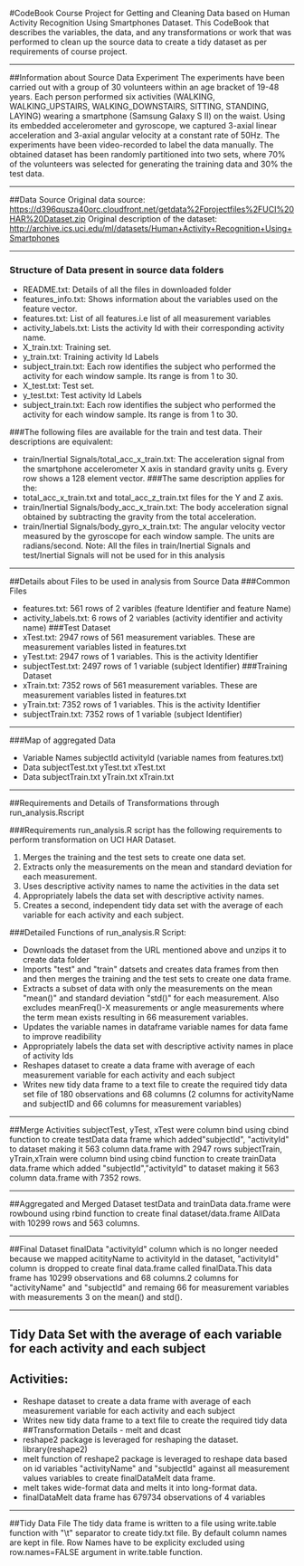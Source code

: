 #CodeBook
Course Project for Getting and Cleaning Data based on Human Activity Recognition Using Smartphones Dataset. This CodeBook that describes the variables, the data, and any transformations or work that was performed to clean up the source data to create a tidy dataset as per requirements of course project.
________________________________________
##Information about Source Data Experiment
The experiments have been carried out with a group of 30 volunteers within an age bracket of 19-48 years. Each person performed six activities (WALKING, WALKING_UPSTAIRS, WALKING_DOWNSTAIRS, SITTING, STANDING, LAYING) wearing a smartphone (Samsung Galaxy S II) on the waist. Using its embedded accelerometer and gyroscope, we captured 3-axial linear acceleration and 3-axial angular velocity at a constant rate of 50Hz. The experiments have been video-recorded to label the data manually. The obtained dataset has been randomly partitioned into two sets, where 70% of the volunteers was selected for generating the training data and 30% the test data.
________________________________________
##Data Source
Original data source:  https://d396qusza40orc.cloudfront.net/getdata%2Fprojectfiles%2FUCI%20HAR%20Dataset.zip
Original description of the dataset: http://archive.ics.uci.edu/ml/datasets/Human+Activity+Recognition+Using+Smartphones
________________________________________
### Structure of Data present in source data folders
*	README.txt: Details of all the files in downloaded folder
*	features_info.txt: Shows information about the variables used on the feature vector.
* features.txt: List of all features.i.e list of all measurement variables
* activity_labels.txt: Lists the activity Id with their corresponding activity name.
* X_train.txt: Training set.
* y_train.txt: Training activity Id Labels
* subject_train.txt: Each row identifies the subject who performed the activity for each window sample. Its range is from 1    to 30.
* X_test.txt: Test set.
*	y_test.txt: Test activity Id Labels
*	subject_train.txt: Each row identifies the subject who performed the activity for each window sample. Its range is from 1 to 30.

###The following files are available for the train and test data. Their descriptions are equivalent:
* train/Inertial Signals/total_acc_x_train.txt: The acceleration signal from the smartphone accelerometer X axis in standard gravity units g. Every row shows a 128 element vector. ###The same description applies for the:
*	total_acc_x_train.txt and total_acc_z_train.txt files for the Y and Z axis.
*	train/Inertial Signals/body_acc_x_train.txt: The body acceleration signal obtained by subtracting the gravity from the total acceleration.
*	train/Inertial Signals/body_gyro_x_train.txt: The angular velocity vector measured by the gyroscope for each window sample. The units are radians/second. 
Note: All the files in train/Inertial Signals and test/Inertial Signals will not be used for in this analysis
________________________________________
##Details about Files to be used in analysis from Source Data 
###Common Files
*	features.txt: 561 rows of 2 varibles (feature Identifier and feature Name)
*	activity_labels.txt: 6 rows of 2 variables (activity identifier and activity name)
###Test Dataset
*	xTest.txt: 2947 rows of 561 measurement variables. These are measurement variables listed in features.txt
*	yTest.txt: 2947 rows of 1 variables. This is the activity Identifier
*	subjectTest.txt: 2497 rows of 1 variable (subject Identifier)
###Training Dataset
*	xTrain.txt: 7352 rows of 561 measurement variables. These are measurement variables listed in features.txt
*	yTrain.txt: 7352 rows of 1 variables. This is the activity Identifier
*	subjectTrain.txt: 7352 rows of 1 variable (subject Identifier) 
________________________________________
###Map of aggregated Data
*	Variable Names subjectId activityId (variable names from features.txt)
*	Data subjectTest.txt yTest.txt xTest.txt
*	Data subjectTrain.txt yTrain.txt xTrain.txt 
________________________________________
##Requirements and Details of Transformations through run_analysis.Rscript

###Requirements run_analysis.R script has the following requirements to perform transformation on UCI HAR Dataset.
1. Merges the training and the test sets to create one data set.
2. Extracts only the measurements on the mean and standard deviation for each measurement. 
3. Uses descriptive activity names to name the activities in the data set 
4. Appropriately labels the data set with descriptive activity names. 
5. Creates a second, independent tidy data set with the average of each variable for each activity and each subject. 

###Detailed Functions of run_analysis.R Script:
*	Downloads the dataset from the URL mentioned above and unzips it to create data folder
*	Imports "test" and "train" datsets and creates data frames from then and then merges the training and the test sets to create one data frame.
*	Extracts a subset of data with only the measurements on the mean "mean()" and standard deviation "std()" for each    measurement. Also excludes meanFreq()-X measurements or angle measurements where the term mean exists resulting in 66 measurement variables.
*	Updates the variable names in dataframe variable names for data fame to improve readibility
*	Appropriately labels the data set with descriptive activity names in place of activity Ids
*	Reshapes dataset to create a data frame with average of each measurement variable for each activity and each subject
*	Writes new tidy data frame to a text file to create the required tidy data set file of 180 observations and 68 columns (2 columns for activityName and subjectID and 66 columns for measurement variables) 
________________________________________
##Merge Activities
subjectTest, yTest, xTest were column bind using cbind function to create testData data frame which added"subjectId", "activityId" to dataset making it 563 column data.frame with 2947 rows subjectTrain, yTrain,xTrain were column bind using cbind function to create trainData data.frame which added "subjectId","activityId" to dataset making it 563 column data.frame with 7352 rows. 
________________________________________
##Aggregated and Merged Dataset
testData and trainData data.frame were rowbound using rbind function to create final dataset/data.frame AllData with 10299 rows and 563 columns.
________________________________________
##Final Dataset finalData
"activityId" column which is no longer needed because we mapped acitityName to activityId in the dataset, "activityId" column is dropped to create final data.frame called finalData.This data frame has 10299 observations and 68 columns.2 columns for "activityName" and "subjectId" and remaing 66 for measurement variables with measurements 3 on the mean() and std(). 
________________________________________
## Tidy Data Set with the average of each variable for each activity and each subject 
## Activities:
* Reshape dataset to create a data frame with average of each measurement variable for each activity and each subject
*	Writes new tidy data frame to a text file to create the required tidy data ##Transformation Details - melt and dcast
* reshape2 package is leveraged for reshaping the dataset. library(reshape2)
* melt function of reshape2 package is leveraged to reshape data based on id variables "activityName" and "subjectId" against all measurement values variables to create finalDataMelt data frame.
*	melt takes wide-format data and melts it into long-format data.
*	finalDataMelt data frame has 679734 observations of 4 variables 
________________________________________ 
##Tidy Data File
The tidy data frame is written to a file using write.table function with "\t" separator to create tidy.txt file. By default column names are kept in file. Row Names have to be explicity excluded using row.names=FALSE argument in write.table function.
